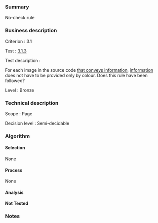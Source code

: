 ### Summary

No-check rule

### Business description

Criterion : 3.1

Test : [3.1.3](http://www.accessiweb.org/index.php/accessiweb-22-english-version.html#test-3-1-3)

Test description :

 For each image in the source code [that conveys information](http://www.accessiweb.org/index.php/glossary-76.html#mInfoDonneeCouleur), [information](http://www.accessiweb.org/index.php/glossary-76.html#mInfoCouleur) does not have to be provided only by colour. Does this rule have been followed? 

Level : Bronze 

### Technical description

Scope : Page

Decision level : Semi-decidable

### Algorithm

#### Selection

None

#### Process

None

#### Analysis

**Not Tested**

### Notes

